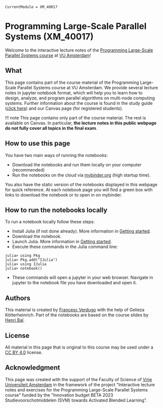```@meta
CurrentModule = XM_40017
```
# Programming Large-Scale Parallel Systems (XM_40017)

Welcome to the interactive lecture notes of the [Programming Large-Scale Parallel Systems course](https://studiegids.vu.nl/EN/courses/2023-2024/XM_40017#/) at [VU Amsterdam](https://vu.nl)!

## What

This page contains part of the course material of the Programming Large-Scale Parallel Systems course at VU Amsterdam.
We provide several lecture notes in jupyter notebook format, which will help you to learn how to design, analyze, and program parallel algorithms on multi-node computing systems.
Further information about the course is found in the study guide
([click here](https://studiegids.vu.nl/EN/courses/2023-2024/XM_40017#/)) and our Canvas page (for registered students). 

!!! note
    This page contains only part of the course material. The rest is available on Canvas. In particular, **the lecture notes in this public webpage do not fully cover all topics in the final exam**.

## How to use this page

You have two main ways of running the notebooks:

- Download the notebooks and run them locally on your computer (recommended)
- Run the notebooks on the cloud via [mybinder.org](https://mybinder.org) (high startup time).

You also have the static version of the notebooks displayed in this webpage for quick reference. At each notebook page you will find a green box with links to download the notebook or to open in on mybinder.

## How to run the notebooks locally

To run a notebook locally follow these steps:

- Install Julia (if not done already). More information in [Getting started](@ref).
- Download the notebook.
- Launch Julia. More information in [Getting started](@ref).
- Execute these commands in the Julia command line:

```
julia> using Pkg
julia> Pkg.add("IJulia")
julia> using IJulia
julia> notebook()
```
- These commands will open a jupyter in your web browser. Navigate in jupyter to the notebook file you have downloaded and open it.

## Authors

This material is created by [Francesc Verdugo](https://github.com/fverdugo/) with the help of Gelieza Kötterheinrich. Part of the notebooks are based on the course slides by [Henri Bal](https://www.vuhpdc.net/henri-bal/).


## License

All material in this page that is original to this course may be used under a [CC BY 4.0](https://creativecommons.org/licenses/by/4.0/) license.


## Acknowledgment

This page was created with the support of the Faculty of Science of [Vrije Universiteit Amsterdam](https://vu.nl) in the framework of the project "Interactive lecture notes and exercises for the Programming Large-Scale Parallel Systems course" funded by the "Innovation budget BETA 2023 Studievoorschotmiddelen (SVM) towards Activated Blended Learning".
